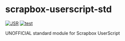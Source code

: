 # scrapbox-userscript-std

[![JSR](https://jsr.io/badges/@cosense/std)](https://jsr.io/@cosense/std)
[![test](https://github.com/takker99/scrapbox-userscript-std/workflows/ci/badge.svg)](https://github.com/takker99/scrapbox-userscript-std/actions?query=workflow%3Aci)

UNOFFICIAL standard module for Scrapbox UserScript
